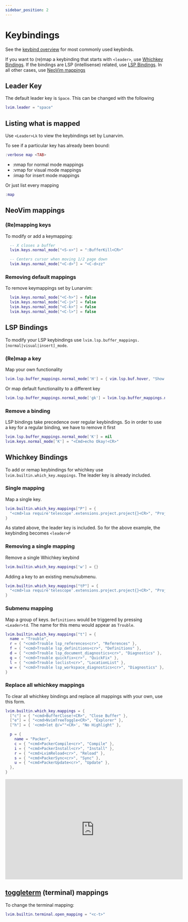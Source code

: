 ```yaml
---
sidebar_position: 2
---
```


# Keybindings

See the [keybind overview](../03-keybind-overview.md) for most commonly used keybinds.

If you want to (re)map a keybinding that starts with `<leader>`, use [Whichkey Bindings](#whichkey-bindings).
If the bindings are LSP (intellisense) related, use [LSP Bindings](#lsp-bindings).
In all other cases, use [NeoVim mappings](#neovim-mappings)

## Leader Key

The default leader key is `Space`. This can be changed with the following

```lua
lvim.leader = "space"
```

## Listing what is mapped

Use `<Leader>Lk` to view the keybindings set by Lunarvim.

To see if a particular key has already been bound:

```lua
:verbose map <TAB>
```

- :nmap for normal mode mappings
- :vmap for visual mode mappings
- :imap for insert mode mappings

Or just list every mapping

```lua
:map
```

## NeoVim mappings

### (Re)mapping keys

To modify or add a keymapping:

```lua
  -- X closes a buffer
  lvim.keys.normal_mode["<S-x>"] = ":BufferKill<CR>"

  -- Centers cursor when moving 1/2 page down
  lvim.keys.normal_mode["<C-d>"] = "<C-d>zz"
```

### Removing default mappings

To remove keymappings set by Lunarvim:

```lua
  lvim.keys.normal_mode["<C-h>"] = false
  lvim.keys.normal_mode["<C-j>"] = false
  lvim.keys.normal_mode["<C-k>"] = false
  lvim.keys.normal_mode["<C-l>"] = false
```

## LSP Bindings

To modify your LSP keybindings use `lvim.lsp.buffer_mappings.[normal|visual|insert]_mode`.

### (Re)map a key

Map your own functionality

```lua
lvim.lsp.buffer_mappings.normal_mode['H'] = { vim.lsp.buf.hover, "Show documentation" }
```

Or map default functionality to a different key

```lua
lvim.lsp.buffer_mappings.normal_mode['gk'] = lvim.lsp.buffer_mappings.normal_mode['K']
```

### Remove a binding

LSP bindings take precedence over regular keybindings.
So in order to use a key for a regular binding, we have to remove it first

```lua
lvim.lsp.buffer_mappings.normal_mode['K'] = nil
lvim.keys.normal_mode['K'] = "<Cmd>echo Okay!<CR>"
```

## Whichkey Bindings

To add or remap keybindings for whichkey use `lvim.builtin.which_key.mappings`.
The leader key is already included.

### Single mapping

Map a single key.

```lua
lvim.builtin.which_key.mappings["P"] = {
  "<cmd>lua require'telescope'.extensions.project.project{}<CR>", "Projects"
}
```

As stated above, the leader key is included. So for the above example, the keybinding becomes `<leader>P`

### Removing a single mapping

Remove a single Whichkey keybind

```lua
lvim.builtin.which_key.mappings['w'] = {}
```

Adding a key to an existing menu/submenu.

```lua
lvim.builtin.which_key.mappings["tP"] = {
  "<cmd>lua require'telescope'.extensions.project.project{}<CR>", "Projects"
}
```

### Submenu mapping

Map a group of keys. `Definitions` would be triggered by pressing `<Leader>td`. The name for this menu would appear as `Trouble`.

```lua
lvim.builtin.which_key.mappings["t"] = {
  name = "Trouble",
  r = { "<cmd>Trouble lsp_references<cr>", "References" },
  f = { "<cmd>Trouble lsp_definitions<cr>", "Definitions" },
  d = { "<cmd>Trouble lsp_document_diagnostics<cr>", "Diagnostics" },
  q = { "<cmd>Trouble quickfix<cr>", "QuickFix" },
  l = { "<cmd>Trouble loclist<cr>", "LocationList" },
  w = { "<cmd>Trouble lsp_workspace_diagnostics<cr>", "Diagnostics" },
}
```

### Replace all whichkey mappings

To clear all whichkey bindings and replace all mappings with your own, use this form.

```lua
lvim.builtin.which_key.mappings = {
  ["c"] = { "<cmd>BufferClose!<CR>", "Close Buffer" },
  ["e"] = { "<cmd>NvimTreeToggle<CR>", "Explorer" },
  ["h"] = { '<cmd>let @/=""<CR>', "No Highlight" },

  p = {
    name = "Packer",
    c = { "<cmd>PackerCompile<cr>", "Compile" },
    i = { "<cmd>PackerInstall<cr>", "Install" },
    r = { "<cmd>LvimReload<cr>", "Reload" },
    s = { "<cmd>PackerSync<cr>", "Sync" },
    u = { "<cmd>PackerUpdate<cr>", "Update" },
  },
}
```

<iframe width="560" height="315" src="https://www.youtube.com/embed/BdoizYjJHis" title="YouTube video player" frameborder="0" allow="accelerometer; autoplay; clipboard-write; encrypted-media; gyroscope; picture-in-picture" allowfullscreen="1"></iframe>

## [toggleterm](https://github.com/akinsho/toggleterm.nvim) (terminal) mappings

To change the terminal mapping:

```lua
lvim.builtin.terminal.open_mapping = "<c-t>"
```

